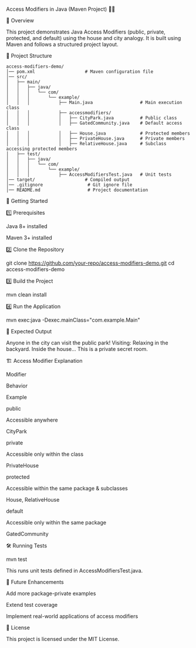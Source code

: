 Access Modifiers in Java (Maven Project) 🏡🌆

📌 Overview

This project demonstrates Java Access Modifiers (public, private, protected, and default) using the house and city analogy. It is built using Maven and follows a structured project layout.

📂 Project Structure
```
access-modifiers-demo/
│── pom.xml                   # Maven configuration file
│── src/
│   ├── main/
│   │   ├── java/
│   │   │   └── com/
│   │   │       └── example/
│   │   │           ├── Main.java                  # Main execution class
│   │   │           ├── accessmodifiers/
│   │   │           │   ├── CityPark.java          # Public class
│   │   │           │   ├── GatedCommunity.java    # Default access class
│   │   │           │   ├── House.java             # Protected members
│   │   │           │   ├── PrivateHouse.java      # Private members
│   │   │           │   ├── RelativeHouse.java     # Subclass accessing protected members
│   ├── test/
│   │   ├── java/
│   │   │   └── com/
│   │   │       └── example/
│   │   │           ├── AccessModifiersTest.java   # Unit tests
│── target/                   # Compiled output
│── .gitignore                 # Git ignore file
│── README.md                  # Project documentation
```
🚀 Getting Started

1️⃣ Prerequisites

Java 8+ installed

Maven 3+ installed

2️⃣ Clone the Repository

git clone https://github.com/your-repo/access-modifiers-demo.git
cd access-modifiers-demo

3️⃣ Build the Project

mvn clean install

4️⃣ Run the Application

mvn exec:java -Dexec.mainClass="com.example.Main"

🎯 Expected Output

Anyone in the city can visit the public park!
Visiting: Relaxing in the backyard.
Inside the house...
This is a private secret room.

🏗️ Access Modifier Explanation

Modifier

Behavior

Example

public

Accessible anywhere

CityPark

private

Accessible only within the class

PrivateHouse

protected

Accessible within the same package & subclasses

House, RelativeHouse

default

Accessible only within the same package

GatedCommunity

🛠️ Running Tests

mvn test

This runs unit tests defined in AccessModifiersTest.java.

📌 Future Enhancements

Add more package-private examples

Extend test coverage

Implement real-world applications of access modifiers

📜 License

This project is licensed under the MIT License.
